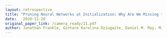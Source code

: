 ```yaml
---
layout: retrospective
title: "Pruning Neural Networks at Initialization: Why Are We Missing the Mark?"
date:   2020-11-20
original_paper_link: /camera_ready/11.pdf
author: Jonathan Frankle, Gintare Karolina Dziugaite, Daniel M. Roy, Michael Carbin
---
```


